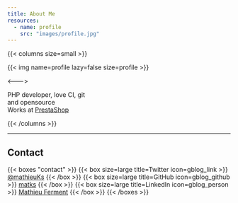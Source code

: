 ```yaml
---
title: About Me
resources:
  - name: profile
    src: "images/profile.jpg"
---
```


{{< columns size=small >}}

{{< img name=profile lazy=false size=profile >}}

<--->

PHP developer, love CI, git
<br/>and opensource
<br/>Works at <a href="http://prestashop.com/">PrestaShop</a>

{{< /columns >}}


---

## Contact

<!-- prettier-ignore-start -->
<!-- spellchecker-disable -->
{{< boxes "contact" >}}
{{< box size=large title=Twitter icon=gblog_link >}}
  <a href="https://twitter.com/mathieuKs">@mathieuKs</a>
{{< /box >}}
{{< box size=large title=GitHub icon=gblog_github >}}
  <a href="https://github.com/matks/">matks</a>
{{< /box >}}
{{< box size=large title=LinkedIn icon=gblog_person >}}
  <a href="https://www.linkedin.com/in/mathieu-ferment-a8532553/">Mathieu Ferment</a>
{{< /box >}}
{{< /boxes >}}
<!-- spellchecker-enable -->
<!-- prettier-ignore-end -->